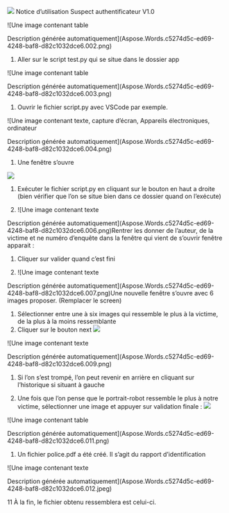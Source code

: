 ﻿
![](Aspose.Words.c5274d5c-ed69-4248-baf8-d82c1032dce6.001.png) Notice d’utilisation Suspect authentificateur V1.0



![Une image contenant table

Description générée automatiquement](Aspose.Words.c5274d5c-ed69-4248-baf8-d82c1032dce6.002.png)

1. Aller sur le script test.py qui se situe dans le dossier app



![Une image contenant table

Description générée automatiquement](Aspose.Words.c5274d5c-ed69-4248-baf8-d82c1032dce6.003.png)

1. Ouvrir le fichier script.py avec VSCode par exemple. 



![Une image contenant texte, capture d’écran, Appareils électroniques, ordinateur

Description générée automatiquement](Aspose.Words.c5274d5c-ed69-4248-baf8-d82c1032dce6.004.png)

1. Une fenêtre s’ouvre






![](Aspose.Words.c5274d5c-ed69-4248-baf8-d82c1032dce6.005.png)

1. Exécuter le fichier script.py en cliquant sur le bouton en haut a droite (bien vérifier que l’on se situe bien dans ce dossier quand on l’exécute)












1. ![Une image contenant texte

Description générée automatiquement](Aspose.Words.c5274d5c-ed69-4248-baf8-d82c1032dce6.006.png)Rentrer les donner de l’auteur, de la victime et ne numéro d’enquête dans la fenêtre qui vient de s’ouvrir fenêtre apparait :
1. Cliquer sur valider quand c’est fini



1. ![Une image contenant texte

Description générée automatiquement](Aspose.Words.c5274d5c-ed69-4248-baf8-d82c1032dce6.007.png)Une nouvelle fenêtre s’ouvre avec 6 images proposer. (Remplacer le screen)
1. Sélectionner entre une à six images qui ressemble le plus à la victime, de la plus à la moins ressemblante
1. Cliquer sur le bouton next ![](Aspose.Words.c5274d5c-ed69-4248-baf8-d82c1032dce6.008.png)



![Une image contenant texte

Description générée automatiquement](Aspose.Words.c5274d5c-ed69-4248-baf8-d82c1032dce6.009.png)                                    


1. Si l’on s’est trompé, l’on peut revenir en arrière en cliquant sur l’historique si situant à gauche

1. Une fois que l’on pense que le portrait-robot ressemble le plus à notre victime, sélectionner une image et appuyer sur validation finale : ![](Aspose.Words.c5274d5c-ed69-4248-baf8-d82c1032dce6.010.png)



![Une image contenant table

Description générée automatiquement](Aspose.Words.c5274d5c-ed69-4248-baf8-d82c1032dce6.011.png)

1. Un fichier police.pdf a été créé. Il s’agit du rapport d’identification



![Une image contenant texte

Description générée automatiquement](Aspose.Words.c5274d5c-ed69-4248-baf8-d82c1032dce6.012.jpeg)

11	À la fin, le fichier obtenu ressemblera est celui-ci.
